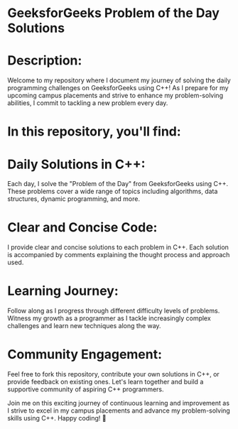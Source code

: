 # GeeksforGeeks Problem of the Day Solutions
# Description:
Welcome to my repository where I document my journey of solving the daily programming challenges on GeeksforGeeks using C++! As I prepare for my upcoming campus placements and strive to enhance my problem-solving abilities, I commit to tackling a new problem every day.

# In this repository, you'll find:

# Daily Solutions in C++: 
Each day, I solve the "Problem of the Day" from GeeksforGeeks using C++. These problems cover a wide range of topics including algorithms, data structures, dynamic programming, and more.

# Clear and Concise Code: 
I provide clear and concise solutions to each problem in C++. Each solution is accompanied by comments explaining the thought process and approach used.

# Learning Journey: 
Follow along as I progress through different difficulty levels of problems. Witness my growth as a programmer as I tackle increasingly complex challenges and learn new techniques along the way.

# Community Engagement: 
Feel free to fork this repository, contribute your own solutions in C++, or provide feedback on existing ones. Let's learn together and build a supportive community of aspiring C++ programmers.

Join me on this exciting journey of continuous learning and improvement as I strive to excel in my campus placements and advance my problem-solving skills using C++. Happy coding! 🚀

